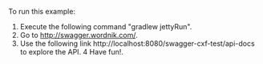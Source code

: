 To run this example:

1. Execute the following command "gradlew jettyRun".
2. Go to http://swagger.wordnik.com/.
3. Use the following link http://localhost:8080/swagger-cxf-test/api-docs to explore the API.
4 Have fun!.